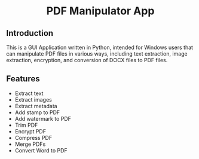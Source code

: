 <h1 align="center">PDF Manipulator App</h1>
<h2>Introduction</h2>
<p>This is a GUI Application written in Python, intended for Windows users that can manipulate PDF files in various ways, including text extraction, image extraction, encryption, and conversion of DOCX files to PDF files.</p>
<h2>Features</h2>
<ul>
  <li>Extract text</li>
  <li>Extract images</li>
  <li>Extract metadata</li>
  <li>Add stamp to PDF</li>
  <li>Add watermark to PDF</li>
  <li>Trim PDF</li>
  <li>Encrypt PDF</li>
  <li>Compress PDF</li>
  <li>Merge PDFs</li>
  <li>Convert Word to PDF</li>
</ul>
